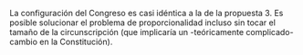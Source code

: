 La configuración del Congreso es casi idéntica a la de la propuesta 3. Es posible solucionar el problema de proporcionalidad incluso sin tocar el tamaño de la circunscripción (que implicaría un -teóricamente complicado- cambio en la Constitución).
